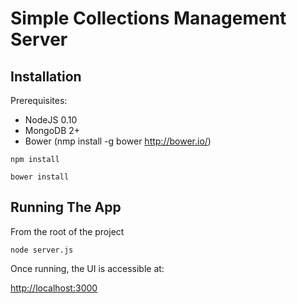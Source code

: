 # Simple Collections Management Server

## Installation

Prerequisites:
- NodeJS 0.10
- MongoDB 2+
- Bower (nmp install -g bower http://bower.io/)

 `npm install`
 
 `bower install`

## Running The App

From the root of the project

 `node server.js`

Once running, the UI is accessible at:

[http://localhost:3000](http://localhost:3000)
